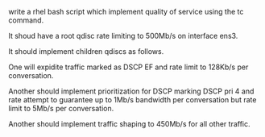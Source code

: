 write a rhel bash script which implement quality of service using the tc command. 

It shoud have a root qdisc rate limiting to 500Mb/s on interface ens3. 

It should implement children qdiscs as follows. 

One will expidite traffic marked as DSCP EF and rate limit to 128Kb/s per conversation. 

Another should implement prioritization for DSCP marking DSCP pri 4 and rate attempt to guarantee up to 1Mb/s bandwidth per conversation but rate limit to 5Mb/s per conversation.

Another should implement traffic shaping to 450Mb/s for all other traffic.